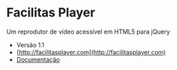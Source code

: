 Facilitas Player
=========

Um reprodutor de vídeo acessível em HTML5 para jQuery

* Versão 1.1
* [http://facilitasplayer.com](http://facilitasplayer.com)
* [Documentação](https://github.com/brunocramos/facilitas/wiki)
